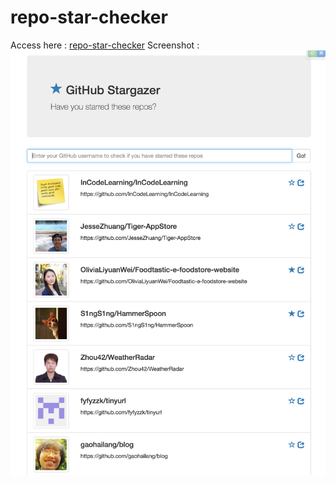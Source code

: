 # repo-star-checker
Access here : 
[repo-star-checker](http://gjk0090.github.io/repo-star-checker "repo-star-checker")
Screenshot : 
![Alt](/sc.png "demo")
